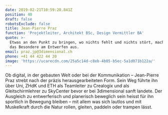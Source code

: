 ```yaml
---
date: 2019-02-21T10:59:28.841Z
position: 40
draft: false
robotsExclude: false
title: Jean-Pierre Praz
function: 'Projektleiter, Architekt BSc, Design Vermittler BA'
quote: >-
  Etwas an den Punkt zu bringen, wo nichts fehlt und nichts stört, macht für mich
  das Besondere am Entwerfen aus.
email: praz.jp@3dimensional.ch
phone: +41 44 422 44 20
image: 'https://ucarecdn.com/25a5c14d-c8eb-4b05-b5ec-5a1d071b122a/'
---
```

Ob digital, in der gebauten Welt oder bei der Kommunikation – Jean-Pierre Praz strebt nach der präzis herausgearbeiteten Form. Sein Weg führte ihn über Uni, ZHdK und ETH als Teamleiter zu Crealogix und als Gleitschirmlehrer zu SkyCenter bevor er bei 3dimensional sanft landete. Der Ausgleich zu entwerferisch und planerisch beweglich sein heisst für ihn sportlich in Bewegung bleiben – mit allem was sich lautlos und mit Muskelkraft durch die Natur rollen, gleiten, paddeln oder trampen lässt.
